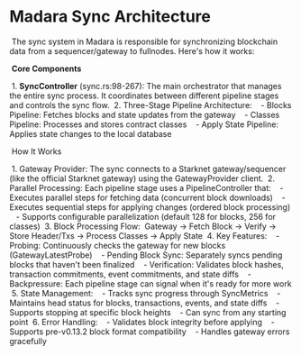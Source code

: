 # Madara Sync Architecture

 The sync system in Madara is responsible for synchronizing blockchain data from a sequencer/gateway to fullnodes. Here's how it works:

 **Core Components**

 1. **SyncController** (sync.rs:98-267): The main orchestrator that manages the entire sync process.
It coordinates between different pipeline stages and controls the sync flow.
 2. Three-Stage Pipeline Architecture:
   - Blocks Pipeline: Fetches blocks and state updates from the gateway
   - Classes Pipeline: Processes and stores contract classes
   - Apply State Pipeline: Applies state changes to the local database

 How It Works

 1. Gateway Provider: The sync connects to a Starknet gateway/sequencer (like the official Starknet gateway) using the GatewayProvider client.
 2. Parallel Processing: Each pipeline stage uses a PipelineController that:
   - Executes parallel steps for fetching data (concurrent block downloads)
   - Executes sequential steps for applying changes (ordered block processing)
   - Supports configurable parallelization (default 128 for blocks, 256 for classes)
 3. Block Processing Flow:
 Gateway → Fetch Block → Verify → Store Header/Txs → Process Classes → Apply State
 4. Key Features:
   - Probing: Continuously checks the gateway for new blocks (GatewayLatestProbe)
   - Pending Block Sync: Separately syncs pending blocks that haven't been finalized
   - Verification: Validates block hashes, transaction commitments, event commitments, and state diffs
   - Backpressure: Each pipeline stage can signal when it's ready for more work
 5. State Management:
   - Tracks sync progress through SyncMetrics
   - Maintains head status for blocks, transactions, events, and state diffs
   - Supports stopping at specific block heights
   - Can sync from any starting point
 6. Error Handling:
   - Validates block integrity before applying
   - Supports pre-v0.13.2 block format compatibility
   - Handles gateway errors gracefully
